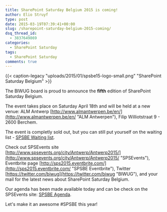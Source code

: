 ```yaml
---
title: SharePoint Saturday Belgium 2015 is coming!
author: Elio Struyf
type: post
date: 2015-03-19T07:39:41+00:00
slug: /sharepoint-saturday-belgium-2015-coming/
dsq_thread_id:
  - 3837649869
categories:
  - SharePoint Saturday
tags:
  - SharePoint Saturday
comments: true
---
```


{{< caption-legacy "uploads/2015/01/spsbe15-logo-small.png" "SharePoint Saturday Belgium" >}}

The BIWUG board is proud to announce the **fifth** edition of SharePoint Saturday Belgium.

The event takes place on Saturday April 18th and will be held at a new venue: ALM Antwerp [http://www.almantwerpen.be/en/](http://www.almantwerpen.be/en/ "ALM Antwerpen"), Filip Williotstraat 9 - 2600 Berchem.

The event is completly sold out, but you can still put yourself on the waiting list - [SPSBE Waiting list](https://www.eventbrite.com/e/spsbe-2015-sharepoint-saturday-belgium-tickets-15162797335?ref=ebapi+title%3D "SPSBE Waiting list").

Check out SPSEvents site [http://www.spsevents.org/city/Antwerp/Antwerp2015/](http://www.spsevents.org/city/Antwerp/Antwerp2015/ "SPSEvents"), Eventbrite page [http://sps2015.eventbrite.com/](http://sps2015.eventbrite.com/ "SPSBE Eventbrite"), Twitter [https://twitter.com/biwug](https://twitter.com/biwug "BIWUG"), and your mail for the latest news about SharePoint Saturday Belgium.

Our agenda has been made available today and can be check on the SPSEvents site: [SPSBE Agenda](http://www.spsevents.org/city/Antwerp/Antwerp2015/schedule "SPSBE Agenda").

Let's make it an awesome #SPSBE this year!